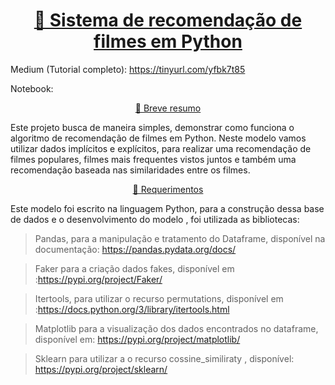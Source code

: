 <h1 align="center">
    <a href="https://pt-br.reactjs.org/">🔗 Sistema de recomendação de filmes em Python </a>
</h1>

Medium (Tutorial completo): https://tinyurl.com/yfbk7t85
 
Notebook: 


<p align="center">
    <a href="https://pt-br.reactjs.org/">🔗 Breve resumo </a>
</p>

Este projeto busca de maneira simples, demonstrar como funciona o algoritmo de recomendação de filmes em Python.
Neste modelo vamos utilizar dados implícitos e explícitos, para realizar uma recomendação de filmes populares, filmes mais frequentes vistos juntos e também uma recomendação baseada nas similaridades entre os filmes.


<p align="center">
    <a href="https://pt-br.reactjs.org/">🔗 Requerimentos </a>
</p>

Este modelo foi escrito na linguagem Python, para a construção dessa base de dados e o desenvolvimento do modelo , foi utilizada as bibliotecas:

> Pandas, para a manipulação e tratamento do Dataframe, disponível na documentação: https://pandas.pydata.org/docs/

> Faker para a criação dados fakes, disponível em :https://pypi.org/project/Faker/

> Itertools, para utilizar o recurso permutations, disponível em :https://docs.python.org/3/library/itertools.html

> Matplotlib para a visualização dos dados encontrados no dataframe, disponível em: https://pypi.org/project/matplotlib/

> Sklearn para utilizar a o recurso cossine_similiraty , disponível:  https://pypi.org/project/sklearn/


